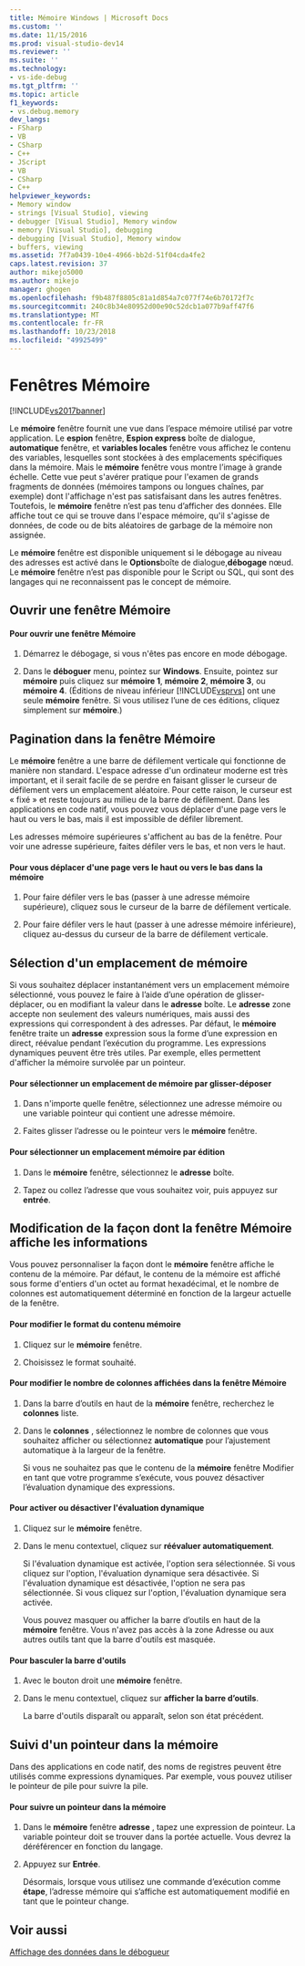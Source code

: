```yaml
---
title: Mémoire Windows | Microsoft Docs
ms.custom: ''
ms.date: 11/15/2016
ms.prod: visual-studio-dev14
ms.reviewer: ''
ms.suite: ''
ms.technology:
- vs-ide-debug
ms.tgt_pltfrm: ''
ms.topic: article
f1_keywords:
- vs.debug.memory
dev_langs:
- FSharp
- VB
- CSharp
- C++
- JScript
- VB
- CSharp
- C++
helpviewer_keywords:
- Memory window
- strings [Visual Studio], viewing
- debugger [Visual Studio], Memory window
- memory [Visual Studio], debugging
- debugging [Visual Studio], Memory window
- buffers, viewing
ms.assetid: 7f7a0439-10e4-4966-bb2d-51f04cda4fe2
caps.latest.revision: 37
author: mikejo5000
ms.author: mikejo
manager: ghogen
ms.openlocfilehash: f9b487f8805c81a1d854a7c077f74e6b70172f7c
ms.sourcegitcommit: 240c8b34e80952d00e90c52dcb1a077b9aff47f6
ms.translationtype: MT
ms.contentlocale: fr-FR
ms.lasthandoff: 10/23/2018
ms.locfileid: "49925499"
---
```

# <a name="memory-windows"></a>Fenêtres Mémoire
[!INCLUDE[vs2017banner](../includes/vs2017banner.md)]

Le **mémoire** fenêtre fournit une vue dans l’espace mémoire utilisé par votre application. Le **espion** fenêtre, **Espion express** boîte de dialogue, **automatique** fenêtre, et **variables locales** fenêtre vous affichez le contenu des variables, lesquelles sont stockées à des emplacements spécifiques dans la mémoire. Mais le **mémoire** fenêtre vous montre l’image à grande échelle. Cette vue peut s'avérer pratique pour l'examen de grands fragments de données (mémoires tampons ou longues chaînes, par exemple) dont l'affichage n'est pas satisfaisant dans les autres fenêtres. Toutefois, le **mémoire** fenêtre n’est pas tenu d’afficher des données. Elle affiche tout ce qui se trouve dans l'espace mémoire, qu'il s'agisse de données, de code ou de bits aléatoires de garbage de la mémoire non assignée.  
  
 Le **mémoire** fenêtre est disponible uniquement si le débogage au niveau des adresses est activé dans le **Options**boîte de dialogue,**débogage** nœud. Le **mémoire** fenêtre n’est pas disponible pour le Script ou SQL, qui sont des langages qui ne reconnaissent pas le concept de mémoire.  
  
## <a name="opening-a-memory-window"></a>Ouvrir une fenêtre Mémoire  
  
#### <a name="to-open-a-memory-window"></a>Pour ouvrir une fenêtre Mémoire  
  
1.  Démarrez le débogage, si vous n'êtes pas encore en mode débogage.  
  
2.  Dans le **déboguer** menu, pointez sur **Windows**. Ensuite, pointez sur **mémoire** puis cliquez sur **mémoire 1**, **mémoire 2**, **mémoire 3**, ou **mémoire 4**. (Éditions de niveau inférieur [!INCLUDE[vsprvs](../includes/vsprvs-md.md)] ont une seule **mémoire** fenêtre. Si vous utilisez l’une de ces éditions, cliquez simplement sur **mémoire**.)  
  
## <a name="paging-in-the-memory-window"></a>Pagination dans la fenêtre Mémoire  
 Le **mémoire** fenêtre a une barre de défilement verticale qui fonctionne de manière non standard. L'espace adresse d'un ordinateur moderne est très important, et il serait facile de se perdre en faisant glisser le curseur de défilement vers un emplacement aléatoire. Pour cette raison, le curseur est « fixé » et reste toujours au milieu de la barre de défilement. Dans les applications en code natif, vous pouvez vous déplacer d'une page vers le haut ou vers le bas, mais il est impossible de défiler librement.  
  
 Les adresses mémoire supérieures s'affichent au bas de la fenêtre. Pour voir une adresse supérieure, faites défiler vers le bas, et non vers le haut.  
  
#### <a name="to-page-up-or-down-in-memory"></a>Pour vous déplacer d'une page vers le haut ou vers le bas dans la mémoire  
  
1.  Pour faire défiler vers le bas (passer à une adresse mémoire supérieure), cliquez sous le curseur de la barre de défilement verticale.  
  
2.  Pour faire défiler vers le haut (passer à une adresse mémoire inférieure), cliquez au-dessus du curseur de la barre de défilement verticale.  
  
## <a name="selecting-a-memory-location"></a>Sélection d'un emplacement de mémoire  
 Si vous souhaitez déplacer instantanément vers un emplacement mémoire sélectionné, vous pouvez le faire à l’aide d’une opération de glisser-déplacer, ou en modifiant la valeur dans le **adresse** boîte. Le **adresse** zone accepte non seulement des valeurs numériques, mais aussi des expressions qui correspondent à des adresses. Par défaut, le **mémoire** fenêtre traite un **adresse** expression sous la forme d’une expression en direct, réévalue pendant l’exécution du programme. Les expressions dynamiques peuvent être très utiles. Par exemple, elles permettent d'afficher la mémoire survolée par un pointeur.  
  
#### <a name="to-select-a-memory-location-by-dragging-and-dropping"></a>Pour sélectionner un emplacement de mémoire par glisser-déposer  
  
1.  Dans n'importe quelle fenêtre, sélectionnez une adresse mémoire ou une variable pointeur qui contient une adresse mémoire.  
  
2.  Faites glisser l’adresse ou le pointeur vers le **mémoire** fenêtre.  
  
#### <a name="to-select-a-memory-location-by-editing"></a>Pour sélectionner un emplacement mémoire par édition  
  
1.  Dans le **mémoire** fenêtre, sélectionnez le **adresse** boîte.  
  
2.  Tapez ou collez l’adresse que vous souhaitez voir, puis appuyez sur **entrée**.  
  
## <a name="changing-the-way-the-memory-window-displays-information"></a>Modification de la façon dont la fenêtre Mémoire affiche les informations  
 Vous pouvez personnaliser la façon dont le **mémoire** fenêtre affiche le contenu de la mémoire. Par défaut, le contenu de la mémoire est affiché sous forme d'entiers d'un octet au format hexadécimal, et le nombre de colonnes est automatiquement déterminé en fonction de la largeur actuelle de la fenêtre.  
  
#### <a name="to-change-the-format-of-the-memory-contents"></a>Pour modifier le format du contenu mémoire  
  
1.  Cliquez sur le **mémoire** fenêtre.  
  
2.  Choisissez le format souhaité.  
  
#### <a name="to-change-the-number-of-columns-in-the-memory-window"></a>Pour modifier le nombre de colonnes affichées dans la fenêtre Mémoire  
  
1. Dans la barre d’outils en haut de la **mémoire** fenêtre, recherchez le **colonnes** liste.  
  
2. Dans le **colonnes** , sélectionnez le nombre de colonnes que vous souhaitez afficher ou sélectionnez **automatique** pour l’ajustement automatique à la largeur de la fenêtre.  
  
   Si vous ne souhaitez pas que le contenu de la **mémoire** fenêtre Modifier en tant que votre programme s’exécute, vous pouvez désactiver l’évaluation dynamique des expressions.  
  
#### <a name="to-toggle-live-evaluation"></a>Pour activer ou désactiver l'évaluation dynamique  
  
1. Cliquez sur le **mémoire** fenêtre.  
  
2. Dans le menu contextuel, cliquez sur **réévaluer automatiquement**.  
  
    Si l'évaluation dynamique est activée, l'option sera sélectionnée. Si vous cliquez sur l'option, l'évaluation dynamique sera désactivée. Si l'évaluation dynamique est désactivée, l'option ne sera pas sélectionnée. Si vous cliquez sur l'option, l'évaluation dynamique sera activée.  
  
   Vous pouvez masquer ou afficher la barre d’outils en haut de la **mémoire** fenêtre. Vous n'avez pas accès à la zone Adresse ou aux autres outils tant que la barre d'outils est masquée.  
  
#### <a name="to-toggle-the-toolbar"></a>Pour basculer la barre d'outils  
  
1.  Avec le bouton droit une **mémoire** fenêtre.  
  
2.  Dans le menu contextuel, cliquez sur **afficher la barre d’outils**.  
  
     La barre d'outils disparaît ou apparaît, selon son état précédent.  
  
## <a name="following-a-pointer-through-memory"></a>Suivi d'un pointeur dans la mémoire  
 Dans des applications en code natif, des noms de registres peuvent être utilisés comme expressions dynamiques. Par exemple, vous pouvez utiliser le pointeur de pile pour suivre la pile.  
  
#### <a name="to-follow-a-pointer-through-memory"></a>Pour suivre un pointeur dans la mémoire  
  
1.  Dans le **mémoire** fenêtre **adresse** , tapez une expression de pointeur. La variable pointeur doit se trouver dans la portée actuelle. Vous devrez la déréférencer en fonction du langage.  
  
2.  Appuyez sur **Entrée**.  
  
     Désormais, lorsque vous utilisez une commande d’exécution comme **étape**, l’adresse mémoire qui s’affiche est automatiquement modifié en tant que le pointeur change.  
  
## <a name="see-also"></a>Voir aussi  
 [Affichage des données dans le débogueur](../debugger/viewing-data-in-the-debugger.md)






